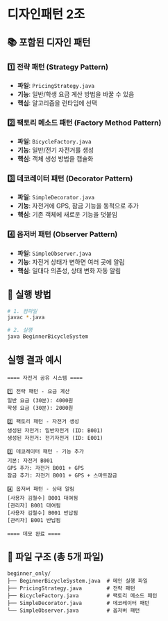 # 디자인패턴 2조

## 📚 포함된 디자인 패턴

### 1️⃣ 전략 패턴 (Strategy Pattern)
- **파일**: `PricingStrategy.java`
- **기능**: 일반/학생 요금 계산 방법을 바꿀 수 있음
- **핵심**: 알고리즘을 런타임에 선택

### 2️⃣ 팩토리 메소드 패턴 (Factory Method Pattern)  
- **파일**: `BicycleFactory.java`
- **기능**: 일반/전기 자전거를 생성
- **핵심**: 객체 생성 방법을 캡슐화

### 3️⃣ 데코레이터 패턴 (Decorator Pattern)
- **파일**: `SimpleDecorator.java` 
- **기능**: 자전거에 GPS, 잠금 기능을 동적으로 추가
- **핵심**: 기존 객체에 새로운 기능을 덧붙임

### 4️⃣ 옵저버 패턴 (Observer Pattern)
- **파일**: `SimpleObserver.java`
- **기능**: 자전거 상태가 변하면 여러 곳에 알림
- **핵심**: 일대다 의존성, 상태 변화 자동 알림


## 🚀 실행 방법

```bash
# 1. 컴파일
javac *.java

# 2. 실행  
java BeginnerBicycleSystem
```

## 실행 결과 예시

```
==== 자전거 공유 시스템 ====

1️⃣ 전략 패턴 - 요금 계산
일반 요금 (30분): 4000원
학생 요금 (30분): 2000원

2️⃣ 팩토리 패턴 - 자전거 생성  
생성된 자전거: 일반자전거 (ID: B001)
생성된 자전거: 전기자전거 (ID: E001)

3️⃣ 데코레이터 패턴 - 기능 추가
기본: 자전거 B001
GPS 추가: 자전거 B001 + GPS  
잠금 추가: 자전거 B001 + GPS + 스마트잠금

4️⃣ 옵저버 패턴 - 상태 알림
[사용자 김철수] B001 대여됨
[관리자] B001 대여됨
[사용자 김철수] B001 반납됨  
[관리자] B001 반납됨

==== 데모 완료 ====
```

## 📁 파일 구조 (총 5개 파일)

```
beginner_only/
├── BeginnerBicycleSystem.java  # 메인 실행 파일
├── PricingStrategy.java        # 전략 패턴
├── BicycleFactory.java         # 팩토리 메소드 패턴  
├── SimpleDecorator.java        # 데코레이터 패턴
└── SimpleObserver.java         # 옵저버 패턴
```
